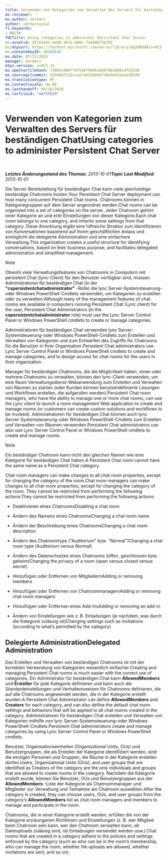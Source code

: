 ```yaml
---
title: Verwenden von Kategorien zum Verwalten des Servers für beständigen Chat
ms.reviewer: ''
ms.author: serdars
author: serdarsoysal
f1.keywords:
- NOCSH
TOCTitle: Using categories to administer Persistent Chat Server
ms:assetid: dfcb3ad1-da90-467e-b08c-f4e68673b7b5
ms:mtpsurl: https://technet.microsoft.com/en-us/library/Gg398988(v=OCS.15)
ms:contentKeyID: 48185628
ms.date: 07/23/2014
manager: serdars
mtps_version: v=OCS.15
ms.openlocfilehash: 73801c006f7ef5487960628d0f981809cdfd2d38
ms.sourcegitcommit: 62946d7515ccaa7a622d44b736e9e919a2e102d0
ms.translationtype: MT
ms.contentlocale: de-DE
ms.lasthandoff: 06/16/2020
ms.locfileid: "44755629"
---
```

<div data-xmlns="http://www.w3.org/1999/xhtml">

<div class="topic" data-xmlns="http://www.w3.org/1999/xhtml" data-msxsl="urn:schemas-microsoft-com:xslt" data-cs="https://msdn.microsoft.com/">

<div data-asp="https://msdn2.microsoft.com/asp">

# <a name="using-categories-to-administer-persistent-chat-server"></a><span data-ttu-id="fce16-102">Verwenden von Kategorien zum Verwalten des Servers für beständigen Chat</span><span class="sxs-lookup"><span data-stu-id="fce16-102">Using categories to administer Persistent Chat Server</span></span>

</div>

<div id="mainSection">

<div id="mainBody">

<span> </span>

<span data-ttu-id="fce16-103">_**Letztes Änderungsstand des Themas:** 2013-10-01_</span><span class="sxs-lookup"><span data-stu-id="fce16-103">_**Topic Last Modified:** 2013-10-01_</span></span>

<span data-ttu-id="fce16-104">Die Server Bereitstellung für beständigen Chat kann viele gleichzeitige beständige Chatrooms hosten.</span><span class="sxs-lookup"><span data-stu-id="fce16-104">Your Persistent Chat Server deployment can host many concurrent Persistent Chat rooms.</span></span> <span data-ttu-id="fce16-105">Chatrooms können in Kategoriegruppen auf dem Server angeordnet werden.</span><span class="sxs-lookup"><span data-stu-id="fce16-105">Chat rooms can be organized into a set of categories on the server.</span></span> <span data-ttu-id="fce16-106">Jeder Chatroom gehört einer Kategorie an und erbt Einstellungen von dieser Kategorie.</span><span class="sxs-lookup"><span data-stu-id="fce16-106">Each chat room belongs to one category, and inherits some settings from that category.</span></span> <span data-ttu-id="fce16-107">Diese Anordnung ergibt eine hilfreiche Struktur zum Identifizieren von Konversationen basierend auf ihrem geschäftlichen Anlass und ermöglicht die delegierte Administration und eine einfachere Verwaltung.</span><span class="sxs-lookup"><span data-stu-id="fce16-107">This organization creates a useful structure for identifying conversations, based on their business purpose, and facilitates delegated administration and simplified management.</span></span>

<div>


> [!NOTE]  
> <span data-ttu-id="fce16-108">Obwohl viele Verwaltungsfeatures von Chatrooms in Computern mit persistent Chat (lync-Client) für den Benutzer verfügbar sind, müssen Administratoren für beständigen Chat (in der <STRONG>"cspersistentchatadministrator"</STRONG> -Rolle) die lync Server-Systemsteuerung-oder Windows PowerShell-Cmdlets verwenden, um Kategorien zu erstellen oder zu verwalten.</span><span class="sxs-lookup"><span data-stu-id="fce16-108">Although many of the management features of chat rooms are available in computers running Persistent Chat (Lync client) for the user, Persistent Chat Administrators (in the <STRONG>cspersistentchatadministrator</STRONG> role) must use the Lync Server Control Panel or Windows PowerShell cmdlets to create or manage categories.</span></span>



</div>

<span data-ttu-id="fce16-109">Administratoren für beständigen Chat verwenden lync Server-Systemsteuerung-oder Windows PowerShell-Cmdlets zum Erstellen und Verwalten von Kategorien und zum Entwerfen des Zugriffs für Chatrooms für die Benutzer in Ihrer Organisation.</span><span class="sxs-lookup"><span data-stu-id="fce16-109">Persistent Chat administrators use Lync Server Control Panel or Windows PowerShell cmdlets to create and manage categories, and to design access for chat rooms for the users in their organization.</span></span>

<span data-ttu-id="fce16-110">Manager für beständigen Chatrooms, die die Möglichkeit haben, einen oder mehrere Chatrooms zu verwalten, können den lync-Client verwenden, um eine Raum Verwaltungsdienst-Webanwendung zum Erstellen und Verwalten von Räumen zu starten (oder Kunden können benutzerdefinierte Lösungen und Workflows erstellen, die aufgerufen werden).</span><span class="sxs-lookup"><span data-stu-id="fce16-110">Persistent Chat room managers, who have the ability to manage one or more chat rooms, can use the Lync client to launch a room management Web application to create and manage rooms (or customers can create custom solutions and workflows to be invoked).</span></span> <span data-ttu-id="fce16-111">Administratoren für beständigen Chat können auch lync Server-Systemsteuerung-oder Windows PowerShell-Cmdlets zum Erstellen und Verwalten von Räumen verwenden.</span><span class="sxs-lookup"><span data-stu-id="fce16-111">Persistent Chat administrators can also use Lync Server Control Panel or Windows PowerShell cmdlets to create and manage rooms.</span></span>

<div>


> [!NOTE]  
> <span data-ttu-id="fce16-112">Ein beständiger Chatroom kann nicht den gleichen Namen wie eine Kategorie für beständigen Chat haben.</span><span class="sxs-lookup"><span data-stu-id="fce16-112">A Persistent Chat room cannot have the same name as a Persistent Chat category.</span></span>



</div>

<span data-ttu-id="fce16-113">Chat room managers can make changes to all chat room properties, except for changing the category of the room.</span><span class="sxs-lookup"><span data-stu-id="fce16-113">Chat room managers can make changes to all chat room properties, except for changing the category of the room.</span></span> <span data-ttu-id="fce16-114">They cannot be restricted from performing the following actions:</span><span class="sxs-lookup"><span data-stu-id="fce16-114">They cannot be restricted from performing the following actions:</span></span>

  - <span data-ttu-id="fce16-115">Deaktivieren eines Chatrooms</span><span class="sxs-lookup"><span data-stu-id="fce16-115">Disabling a chat room</span></span>

  - <span data-ttu-id="fce16-116">Ändern des Namens eines Chatrooms</span><span class="sxs-lookup"><span data-stu-id="fce16-116">Changing a chat room name</span></span>

  - <span data-ttu-id="fce16-117">Ändern der Beschreibung eines Chatrooms</span><span class="sxs-lookup"><span data-stu-id="fce16-117">Changing a chat room description</span></span>

  - <span data-ttu-id="fce16-118">Ändern des Chatroomtyps ("Auditorium" bzw. "Normal")</span><span class="sxs-lookup"><span data-stu-id="fce16-118">Changing a chat room type (Auditorium versus Normal)</span></span>

  - <span data-ttu-id="fce16-119">Ändern des Datenschutzes eines Chatrooms (offen, geschlossen bzw. geheim)</span><span class="sxs-lookup"><span data-stu-id="fce16-119">Changing the privacy of a room (open versus closed versus secret)</span></span>

  - <span data-ttu-id="fce16-120">Hinzufügen oder Entfernen von Mitgliedern</span><span class="sxs-lookup"><span data-stu-id="fce16-120">Adding or removing members</span></span>

  - <span data-ttu-id="fce16-121">Hinzufügen oder Entfernen von Chatroommanagern</span><span class="sxs-lookup"><span data-stu-id="fce16-121">Adding or removing chat room managers</span></span>

  - <span data-ttu-id="fce16-122">Hinzufügen oder Entfernen eines Add-Ins</span><span class="sxs-lookup"><span data-stu-id="fce16-122">Adding or removing an add-in</span></span>

  - <span data-ttu-id="fce16-123">Ändern von Einstellungen wie z. B. Einladungen (je nachdem, was durch die Kategorie zulässig ist)</span><span class="sxs-lookup"><span data-stu-id="fce16-123">Changing settings such as invitations (according to what’s permitted by the category)</span></span>

<div>

## <a name="delegated-administration"></a><span data-ttu-id="fce16-124">Delegierte Administration</span><span class="sxs-lookup"><span data-stu-id="fce16-124">Delegated Administration</span></span>

<span data-ttu-id="fce16-125">Das Erstellen und Verwalten von beständigen Chatrooms ist mit der korrekten Verwendung von Kategorien wesentlich einfacher.</span><span class="sxs-lookup"><span data-stu-id="fce16-125">Creating and managing Persistent Chat rooms is much easier with the correct use of categories.</span></span> <span data-ttu-id="fce16-126">Ein Administrator für beständigen Chat kann **AllowedMembers** und **Ersteller** für jede Kategorie definieren und kann auch die Standardeinstellungen und-Verhaltensweisen für Chatrooms definieren, die auf alle Chatrooms angewendet werden, die in der Kategorie erstellt wurden.</span><span class="sxs-lookup"><span data-stu-id="fce16-126">A Persistent Chat Administrator can define **AllowedMembers** and **Creators** for each category, and can also define the default chat room settings and behaviors that will be applied to all chat rooms created in the category.</span></span> <span data-ttu-id="fce16-127">Administratoren für beständigen Chat erstellen und Verwalten von Kategorien mithilfe von lync Server-Systemsteuerung-oder Windows PowerShell-Cmdlets.</span><span class="sxs-lookup"><span data-stu-id="fce16-127">Persistent Chat administrators create and manage categories by using Lync Server Control Panel or Windows PowerShell cmdlets.</span></span>

<span data-ttu-id="fce16-128">Benutzer, Organisationseinheiten (Organizational Units, OUs) und Benutzergruppen, die als Ersteller der Kategorie identifiziert werden, sind die einzigen Personen und Gruppen, die Räume in der Kategorie erstellen dürfen.</span><span class="sxs-lookup"><span data-stu-id="fce16-128">Users, Organizational Units (OUs), and user groups that are identified as Creators of the category are the only individuals and groups that are allowed to create rooms in the category.</span></span> <span data-ttu-id="fce16-129">Nachdem die Kategorie erstellt wurde, können Sie Benutzer, OUs und Benutzergruppen aus der **AllowedMembers** -Liste der Kategorie als Chatroommanager und Mitglieder zur Verwaltung und Teilnahme am Chatroom auswählen.</span><span class="sxs-lookup"><span data-stu-id="fce16-129">After the category is created, they can choose users, OUs, and user groups from the category’s **AllowedMembers** list as chat room managers and members to manage and participate in the room.</span></span>

<span data-ttu-id="fce16-130">Chatrooms, die in einer Kategorie erstellt werden, erfüllen die von der Kategorie erzwungenen Richtlinien und Einstellungen (z. B. wer Mitglied beim Chatroom sein kann, wer den Chatroom verwalten kann, ob Dateiuploads zulässig sind, ob Einladungen versendet werden usw.).</span><span class="sxs-lookup"><span data-stu-id="fce16-130">Chat rooms that are created in a category adhere to the policies and settings enforced by the category (such as who can be in the room’s membership, who can manage the room, whether file uploads are allowed, whether invitations are sent, and so on).</span></span>

</div>

</div>

<span> </span>

</div>

</div>

</div>

